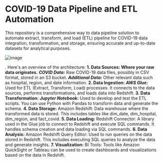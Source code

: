 # COVID-19 Data Pipeline and ETL Automation

This repository is a  comprehensive way to data pipeline solution to automate  extract, transform, and load (ETL) pipeline for COVID-19 data integration, transformation, and storage, ensuring accurate and up-to-date datasets for analytical purposes.

![image](https://github.com/user-attachments/assets/043e5814-451e-48e0-b82a-cb6ce2c8f386)

. Here's an overview of the architecture:
**1.	Data Sources: Where your raw data originates.**
    ***COVID Data:*** Raw COVID-19 data files, possibly in CSV format, stored in an S3 bucket.
    ***Additional Data:*** Other relevant data such as hospital, region, and date information.
**2.	Data Ingestion:**
***AWS Glue:*** Used for ETL (Extract, Transform, Load) processes. It connects to the data sources, performs transformations, and loads data into Redshift.
**3.	Data Transformation:**
***Jupyter Notebook:*** Used to develop and test the ETL scripts. You can use Python with Pandas to transform data and generate the schema.
**4.	Data Storage:**
Amazon Redshift: Data warehouse where the transformed data is stored. This includes tables like dim_date, dim_hospital, dim_region, and fact_covid.
**5.	Data Loading:**
Redshift Connector: A library used in the Glue job to connect to Redshift and execute SQL commands. It handles schema creation and data loading via SQL commands.
**6.	Data Analysis:**
Amazon Redshift Query Editor: Used to run queries on the data stored in Redshift. This includes executing SQL queries to analyze the data and generate insights.
**7.	Visualization:**
BI Tools: Tools like Amazon QuickSight or Tableau can be used to create dashboards and visualizations based on the data in Redshift.

